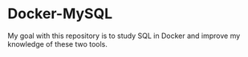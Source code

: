 # Docker-MySQL
My goal with this repository is to study SQL in Docker and improve my knowledge of these two tools.
